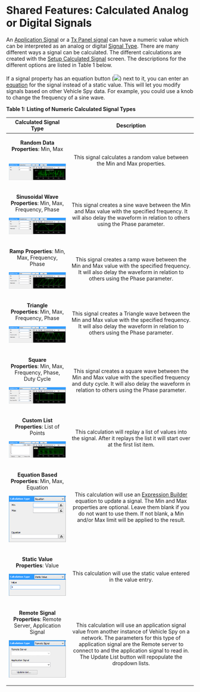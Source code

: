 # Shared Features: Calculated Analog or Digital Signals

An [Application Signal](../../vehicle-spy-main-menus/main-menu-scripting-and-automation/application-signals/) or a [Tx Panel signal](../../vehicle-spy-main-menus/main-menu-spy-networks/transmit-panel/dynamic-transmit-message-bytes.md) can have a numeric value which can be interpreted as an analog or digital [Signal Type](../../vehicle-spy-main-menus/main-menu-spy-networks/message-editor/message-signals/message-signal-type.md). There are many different ways a signal can be calculated. The different calculations are created with the [Setup Calculated Signal](./) screen. The descriptions for the different options are listed in Table 1 below.\
\
If a signal property has an equation button (![](https://cdn.intrepidcs.net/support/VehicleSpy/assets/spyEQ.gif)) next to it, you can enter an [equation](../shared-features-expression-builder.md) for the signal instead of a static value. This will let you modify signals based on other Vehicle Spy data. For example, you could use a knob to change the frequency of a sine wave.

**Table 1: Listing of Numeric Calculated Signal Types**

|                                                                                                                    Calculated Signal Type                                                                                                                   |                                                                                                                                            Description                                                                                                                                            |
| :---------------------------------------------------------------------------------------------------------------------------------------------------------------------------------------------------------------------------------------------------------: | :-----------------------------------------------------------------------------------------------------------------------------------------------------------------------------------------------------------------------------------------------------------------------------------------------: |
|                                        <p><strong>Random Data</strong><br><strong>Properties</strong>: Min, Max</p><p></p><p><br><img src="../../.gitbook/assets/spyCalcRandom.gif" alt="" data-size="original"></p>                                        |                                                                                                             This signal calculates a random value between the Min and Max properties.                                                                                                             |
| <p><strong>Sinusoidal Wave</strong><br><strong>Properties</strong>: Min, Max, Frequency, Phase</p><p></p><p>               <img src="../../.gitbook/assets/spyCalcSine.gif" alt="" data-size="original">                                               </p> |                                                            This signal creates a sine wave between the Min and Max value with the specified frequency. It will also delay the waveform in relation to others using the Phase parameter.                                                           |
|                                           <p><strong>Ramp Properties</strong>: Min, Max, Frequency, Phase</p><p>         </p><p><img src="../../.gitbook/assets/spyCalcRamp.gif" alt="" data-size="original"></p>                                           |                                                            This signal creates a ramp wave between the Min and Max value with the specified frequency. It will also delay the waveform in relation to others using the Phase parameter.                                                           |
|                                               <p><strong>Triangle</strong><br><strong>Properties</strong>: Min, Max, Frequency, Phase</p><p></p><p><img src="../../.gitbook/assets/spyCalcTri.gif" alt=""></p>                                              |                                                          This signal creates a Triangle wave between the Min and Max value with the specified frequency. It will also delay the waveform in relation to others using the Phase parameter.                                                         |
|                                        <p><strong>Square</strong><br><strong>Properties</strong>: Min, Max, Frequency, Phase, Duty Cycle</p><p></p><p><img src="../../.gitbook/assets/spyCalcSquare.gif" alt=""></p>                                        |                                                   This signal creates a square wave between the Min and Max value with the specified frequency and duty cycle. It will also delay the waveform in relation to others using the Phase parameter.                                                   |
|                                                 <p><strong>Custom List</strong><br><strong>Properties</strong>: List of Points</p><p></p><p><img src="../../.gitbook/assets/spyCalcList (1).gif" alt=""></p>                                                |                                                                                This calculation will replay a list of values into the signal. After it replays the list it will start over at the first list item.                                                                                |
|                                   <p><strong>Equation Based</strong><br><strong>Properties</strong>: Min, Max, Equation</p><p></p><p><img src="../../.gitbook/assets/spyCalcEquation.gif" alt="" data-size="original"></p>                                  |       This calculation will use an [Expression Builder](../shared-features-expression-builder.md) equation to update a signal. The Min and Max properties are optional. Leave them blank if you do not want to use them. If not blank, a Min and/or Max limit will be applied to the result.      |
|                                                    <p><strong>Static Value</strong><br><strong>Properties</strong>: Value</p><p></p><p><img src="../../.gitbook/assets/spyCalcStaticVal.gif" alt=""></p>                                                    |                                                                                                               This calculation will use the static value entered in the value entry.                                                                                                              |
|                                       <p><strong>Remote Signal</strong><br><strong>Properties</strong>: Remote Server, Application Signal</p><p></p><p><img src="../../.gitbook/assets/spyCalcRemote.gif" alt=""></p>                                       | This calculation will use an application signal value from another instance of Vehicle Spy on a network. The parameters for this type of application signal are the Remote server to connect to and the application signal to read in. The Update List button will repopulate the dropdown lists. |
